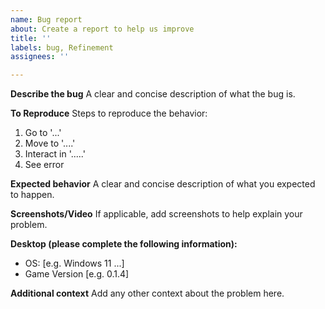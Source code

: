 ```yaml
---
name: Bug report
about: Create a report to help us improve
title: ''
labels: bug, Refinement
assignees: ''

---
```


**Describe the bug**
A clear and concise description of what the bug is.

**To Reproduce**
Steps to reproduce the behavior:
1. Go to '...'
2. Move to '....'
3. Interact in '.....'
4. See error

**Expected behavior**
A clear and concise description of what you expected to happen.

**Screenshots/Video**
If applicable, add screenshots to help explain your problem.

**Desktop (please complete the following information):**
 - OS: [e.g. Windows 11 ...]
 - Game Version [e.g. 0.1.4]

**Additional context**
Add any other context about the problem here.
